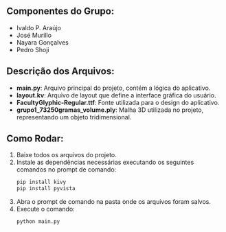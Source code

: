 ## Componentes do Grupo:
- Ivaldo P. Araújo
- José Murillo
- Nayara Gonçalves
- Pedro Shoji

## Descrição dos Arquivos:
- **main.py**: Arquivo principal do projeto, contém a lógica do aplicativo.
- **layout.kv**: Arquivo de layout que define a interface gráfica do usuário.
- **FacultyGlyphic-Regular.ttf**: Fonte utilizada para o design do aplicativo.
- **grupo1_73250gramas_volume.ply**: Malha 3D utilizada no projeto, representando um objeto tridimensional.

## Como Rodar:
1. Baixe todos os arquivos do projeto.
2. Instale as dependências necessárias executando os seguintes comandos no prompt de comando:
   ```bash
   pip install kivy
   pip install pyvista
3. Abra o prompt de comando na pasta onde os arquivos foram salvos.
4. Execute o comando:
   ```bash
   python main.py

